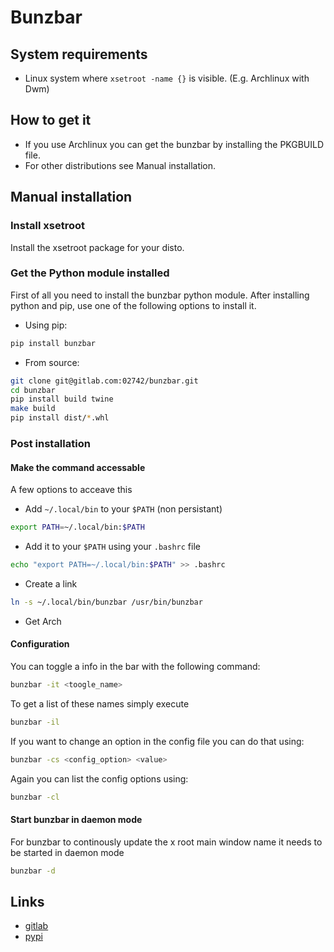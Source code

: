 # Bunzbar

## System requirements
+ Linux system where `xsetroot -name {}` is visible. (E.g. Archlinux with Dwm)

## How to get it

+ If you use Archlinux you can get the bunzbar by installing the PKGBUILD file.
+ For other distributions see Manual installation.

## Manual installation

### Install xsetroot
Install the xsetroot package for your disto.

### Get the Python module installed

First of all you need to install the bunzbar python module.
After installing python and pip, use one of the following options to install it.

+  Using pip:
```bash
pip install bunzbar
```
+  From source:
```bash
git clone git@gitlab.com:02742/bunzbar.git
cd bunzbar
pip install build twine
make build
pip install dist/*.whl
```


### Post installation

#### Make the command accessable 

A few options to acceave this

+ Add `~/.local/bin` to your `$PATH` (non persistant)
```bash
export PATH=~/.local/bin:$PATH
```
+ Add it to your `$PATH` using your `.bashrc` file
```bash
echo "export PATH=~/.local/bin:$PATH" >> .bashrc
```
+ Create a link
```bash
ln -s ~/.local/bin/bunzbar /usr/bin/bunzbar
```
+ Get Arch

#### Configuration
You can toggle a info in the bar with the following command:
```bash
bunzbar -it <toogle_name>
```
To get a list of these names simply execute
```bash
bunzbar -il
```
If you want to change an option in the config file you can do that using:
```bash
bunzbar -cs <config_option> <value>
```
Again you can list the config options using:
```bash
bunzbar -cl
```

#### Start bunzbar in daemon mode
For bunzbar to continously update the x root main window name it needs to be started in daemon mode
```bash
bunzbar -d
```

## Links

+ [gitlab](https://gitlab.com/02742/bunzbar/)
+ [pypi](https://pypi.org/project/bunzbar/)

